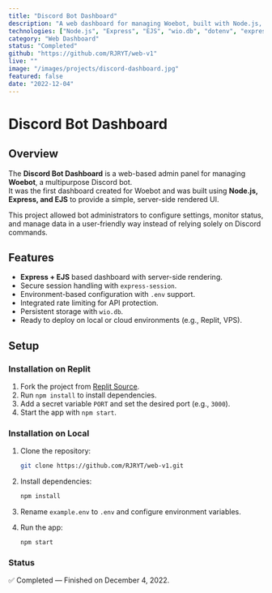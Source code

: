 ```yaml
---
title: "Discord Bot Dashboard"
description: "A web dashboard for managing Woebot, built with Node.js, Express, and EJS. Provides a user-friendly interface for bot configuration and monitoring."
technologies: ["Node.js", "Express", "EJS", "wio.db", "dotenv", "express-session", "express-rate-limit", "morgan"]
category: "Web Dashboard"
status: "Completed"
github: "https://github.com/RJRYT/web-v1"
live: ""
image: "/images/projects/discord-dashboard.jpg"
featured: false
date: "2022-12-04"
---
```


# Discord Bot Dashboard

## Overview

The **Discord Bot Dashboard** is a web-based admin panel for managing **Woebot**, a multipurpose Discord bot.  
It was the first dashboard created for Woebot and was built using **Node.js, Express, and EJS** to provide a simple, server-side rendered UI.  

This project allowed bot administrators to configure settings, monitor status, and manage data in a user-friendly way instead of relying solely on Discord commands.

## Features

- **Express + EJS** based dashboard with server-side rendering.  
- Secure session handling with `express-session`.  
- Environment-based configuration with `.env` support.  
- Integrated rate limiting for API protection.  
- Persistent storage with `wio.db`.  
- Ready to deploy on local or cloud environments (e.g., Replit, VPS).  

## Setup

### Installation on Replit
1. Fork the project from [Replit Source](https://replit.com/@Somaliyo/woebot-web).  
2. Run `npm install` to install dependencies.  
3. Add a secret variable `PORT` and set the desired port (e.g., `3000`).  
4. Start the app with `npm start`.  

### Installation on Local
1. Clone the repository:  
   ```bash
   git clone https://github.com/RJRYT/web-v1.git
   ```

2. Install dependencies:
    ```bash
    npm install
    ```

3. Rename `example.env` to `.env` and configure environment variables.

4. Run the app:
    ```
    npm start
    ```

### Status

✅ Completed — Finished on December 4, 2022.